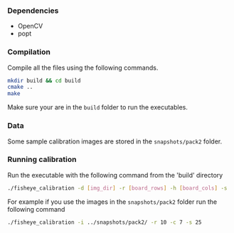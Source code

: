 ### Dependencies

- OpenCV
- popt

### Compilation

Compile all the files using the following commands.

```bash
mkdir build && cd build
cmake ..
make
```

Make sure your are in the `build` folder to run the executables.

### Data

Some sample calibration images are stored in the `snapshots/pack2` folder.

### Running calibration

Run the executable with the following command from the 'build' directory

```bash
./fisheye_calibration -d [img_dir] -r [board_rows] -h [board_cols] -s [square_size]
```

For example if you use the images in the `snapshots/pack2` folder run the following command

```bash
./fisheye_calibration -i ../snapshots/pack2/ -r 10 -c 7 -s 25
```
